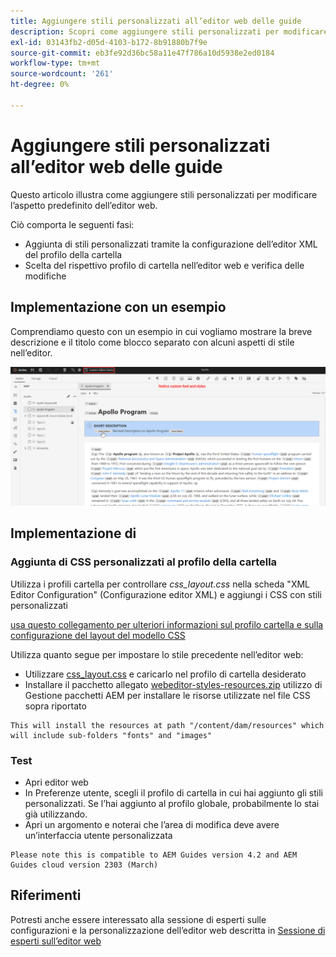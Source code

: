 ```yaml
---
title: Aggiungere stili personalizzati all’editor web delle guide
description: Scopri come aggiungere stili personalizzati per modificare l’aspetto dell’editor web Guide.
exl-id: 03143fb2-d05d-4103-b172-8b91880b7f9e
source-git-commit: eb3fe92d36bc58a11e47f786a10d5938e2ed0184
workflow-type: tm+mt
source-wordcount: '261'
ht-degree: 0%

---
```


# Aggiungere stili personalizzati all’editor web delle guide

Questo articolo illustra come aggiungere stili personalizzati per modificare l’aspetto predefinito dell’editor web.

Ciò comporta le seguenti fasi:
- Aggiunta di stili personalizzati tramite la configurazione dell’editor XML del profilo della cartella
- Scelta del rispettivo profilo di cartella nell’editor web e verifica delle modifiche


## Implementazione con un esempio

Comprendiamo questo con un esempio in cui vogliamo mostrare la breve descrizione e il titolo come blocco separato con alcuni aspetti di stile nell’editor.

![Anteprima dell’editor web con stili personalizzati](../../../assets/authoring/webeditor-customstyles-preview.png)


## Implementazione di


### Aggiunta di CSS personalizzati al profilo della cartella

Utilizza i profili cartella per controllare *css_layout.css* nella scheda &quot;XML Editor Configuration&quot; (Configurazione editor XML) e aggiungi i CSS con stili personalizzati

[usa questo collegamento per ulteriori informazioni sul profilo cartella e sulla configurazione del layout del modello CSS](https://experienceleague.adobe.com/docs/experience-manager-guides-learn/videos/advanced-user-guide/editor-configuration.html?lang=en#customize-the-css-template-layout)

Utilizza quanto segue per impostare lo stile precedente nell’editor web:
- Utilizzare [css_layout.css](../../../assets/authoring/webeditor-customstyles-css_layout.css) e caricarlo nel profilo di cartella desiderato
- Installare il pacchetto allegato [webeditor-styles-resources.zip](../../../assets/authoring/webeditor-styles-resources.zip) utilizzo di Gestione pacchetti AEM per installare le risorse utilizzate nel file CSS sopra riportato

```
This will install the resources at path "/content/dam/resources" which will include sub-folders "fonts" and "images"
```


### Test

- Apri editor web
- In Preferenze utente, scegli il profilo di cartella in cui hai aggiunto gli stili personalizzati. Se l’hai aggiunto al profilo globale, probabilmente lo stai già utilizzando.
- Apri un argomento e noterai che l’area di modifica deve avere un’interfaccia utente personalizzata

```
Please note this is compatible to AEM Guides version 4.2 and AEM Guides cloud version 2303 (March)
```


## Riferimenti

Potresti anche essere interessato alla sessione di esperti sulle configurazioni e la personalizzazione dell’editor web descritta in [Sessione di esperti sull’editor web](https://experienceleague.adobe.com/docs/experience-manager-guides-learn/tutorials/knowledge-base/expert-session/webbased-authoring-jan2023.html?lang=en)

